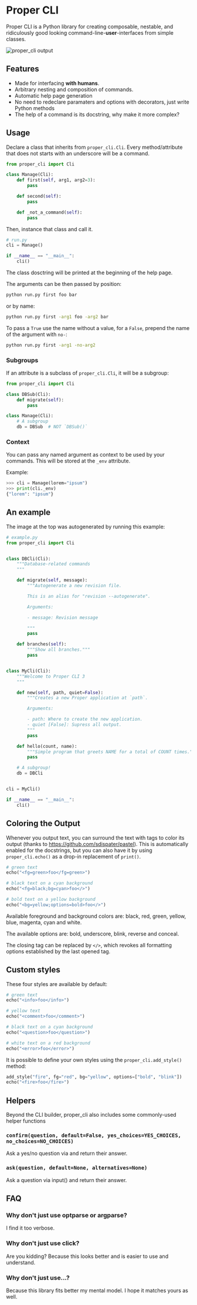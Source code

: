# Proper CLI

Proper CLI is a Python library for creating composable, nestable, and ridiculously good looking command-line-**user**-interfaces from simple classes.

![proper_cli output](https://raw.githubusercontent.com/jpsca/proper-cli/main/output.png)

## Features

- Made for interfacing **with humans**.
- Arbitrary nesting and composition of commands.
- Automatic help page generation
- No need to redeclare paramaters and options with decorators, just write Python methods
- The help of a command is its docstring, why make it more complex?


## Usage

Declare a class that inherits from `proper_cli.Cli`. Every method/attribute that does not starts with an underscore will be a command.

```python
from proper_cli import Cli

class Manage(Cli):
    def first(self, arg1, arg2=3):
        pass

    def second(self):
        pass

    def _not_a_command(self):
        pass
```

Then, instance that class and call it.

```python
# run.py
cli = Manage()

if __name__ == "__main__":
    cli()
```

The class dosctring will be printed at the beginning of the help page.

The arguments can be then passed by position:

```bash
python run.py first foo bar
```

or by name:

```bash
python run.py first -arg1 foo -arg2 bar
```

To pass a `True` use the name without a value, for a `False`, prepend the name of the argument with `no-`:

```bash
python run.py first -arg1 -no-arg2
```


### Subgroups

If an attribute is a subclass of `proper_cli.Cli`, it will be a subgroup:

```python
from proper_cli import Cli

class DBSub(Cli):
    def migrate(self):
        pass

class Manage(Cli):
    # A subgroup
    db = DBSub  # NOT `DBSub()`
```

### Context

You can pass any named argument as context to be used by your commands. This will be stored at the `_env` attribute.

Example:

```python
>>> cli = Manage(lorem="ipsum")
>>> print(cli._env)
{"lorem": "ipsum"}
```


## An example

The image at the top was autogenerated by running this example:

```python
# example.py
from proper_cli import Cli


class DBCli(Cli):
    """Database-related commands
    """

    def migrate(self, message):
        """Autogenerate a new revision file.

        This is an alias for "revision --autogenerate".

        Arguments:

        - message: Revision message

        """
        pass

    def branches(self):
        """Show all branches."""
        pass


class MyCli(Cli):
    """Welcome to Proper CLI 3
    """

    def new(self, path, quiet=False):
        """Creates a new Proper application at `path`.

        Arguments:

        - path: Where to create the new application.
        - quiet [False]: Supress all output.
        """
        pass

    def hello(count, name):
        """Simple program that greets NAME for a total of COUNT times."""
        pass

    # A subgroup!
    db = DBCli


cli = MyCli()

if __name__ == "__main__":
    cli()

```


## Coloring the Output

Whenever you output text, you can surround the text with tags to color its output (thanks to https://github.com/sdispater/pastel).
This is automatically enabled for the docstrings, but you can also have it by using `proper_cli.echo()`
as a drop-in replacement of `print()`.

```python
# green text
echo("<fg=green>foo</fg=green>")

# black text on a cyan background
echo("<fg=black;bg=cyan>foo</>")

# bold text on a yellow background
echo("<bg=yellow;options=bold>foo</>")
```

Available foreground and background colors are: black, red, green, yellow, blue, magenta, cyan and white.

The available options are: bold, underscore, blink, reverse and conceal.

The closing tag can be replaced by `</>`, which revokes all formatting options established by the last opened tag.


## Custom styles

These four styles are available by default:

```python
# green text
echo("<info>foo</info>")

# yellow text
echo("<comment>foo</comment>")

# black text on a cyan background
echo("<question>foo</question>")

# white text on a red background
echo("<error>foo</error>")
```

It is possible to define your own styles using the `proper_cli.add_style()` method:

```python
add_style("fire", fg="red", bg="yellow", options=["bold", "blink"])
echo("<fire>foo</fire>")
```


## Helpers

Beyond the CLI builder, proper_cli also includes some commonly-used helper functions

### `confirm(question, default=False, yes_choices=YES_CHOICES, no_choices=NO_CHOICES)`

Ask a yes/no question via and return their answer.

### `ask(question, default=None, alternatives=None)`

Ask a question via input() and return their answer.


## FAQ

### Why don't just use optparse or argparse?

I find it too verbose.

### Why don't just use click?

Are you kidding? Because this looks better and is easier to use and understand.

### Why don't just use...?

Because this library fits better my mental model. I hope it matches yours as well.
